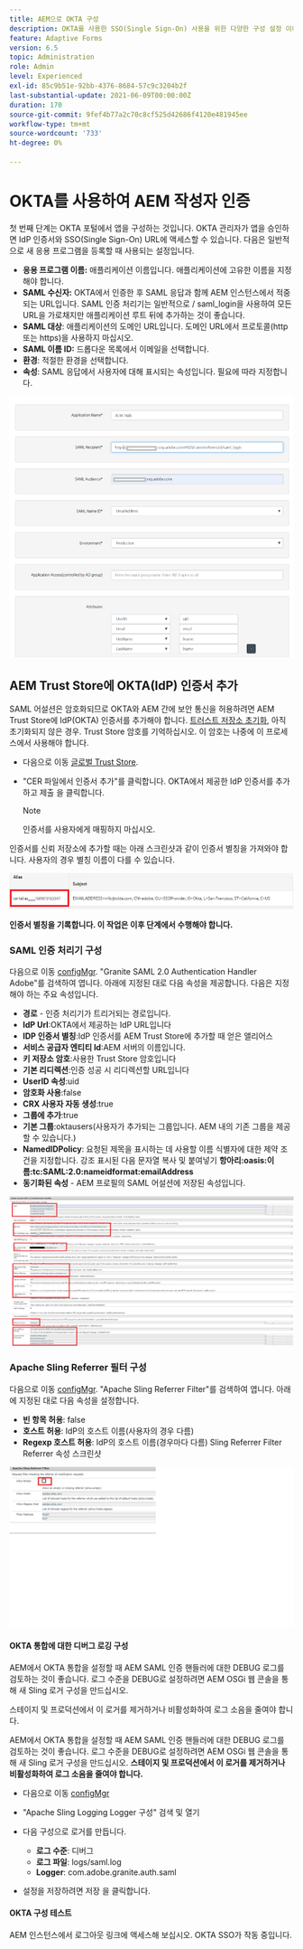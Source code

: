 ```yaml
---
title: AEM으로 OKTA 구성
description: OKTA를 사용한 SSO(Single Sign-On) 사용을 위한 다양한 구성 설정 이해
feature: Adaptive Forms
version: 6.5
topic: Administration
role: Admin
level: Experienced
exl-id: 85c9b51e-92bb-4376-8684-57c9c3204b2f
last-substantial-update: 2021-06-09T00:00:00Z
duration: 170
source-git-commit: 9fef4b77a2c70c8cf525d42686f4120e481945ee
workflow-type: tm+mt
source-wordcount: '733'
ht-degree: 0%

---
```


# OKTA를 사용하여 AEM 작성자 인증

첫 번째 단계는 OKTA 포털에서 앱을 구성하는 것입니다. OKTA 관리자가 앱을 승인하면 IdP 인증서와 SSO(Single Sign-On) URL에 액세스할 수 있습니다. 다음은 일반적으로 새 응용 프로그램을 등록할 때 사용되는 설정입니다.

* **응용 프로그램 이름:** 애플리케이션 이름입니다. 애플리케이션에 고유한 이름을 지정해야 합니다.
* **SAML 수신자:** OKTA에서 인증한 후 SAML 응답과 함께 AEM 인스턴스에서 적중되는 URL입니다. SAML 인증 처리기는 일반적으로 / saml_login을 사용하여 모든 URL을 가로채지만 애플리케이션 루트 뒤에 추가하는 것이 좋습니다.
* **SAML 대상**: 애플리케이션의 도메인 URL입니다. 도메인 URL에서 프로토콜(http 또는 https)을 사용하지 마십시오.
* **SAML 이름 ID:** 드롭다운 목록에서 이메일을 선택합니다.
* **환경**: 적절한 환경을 선택합니다.
* **속성**: SAML 응답에서 사용자에 대해 표시되는 속성입니다. 필요에 따라 지정합니다.


![okta-application](assets/okta-app-settings-blurred.PNG)


## AEM Trust Store에 OKTA(IdP) 인증서 추가

SAML 어설션은 암호화되므로 OKTA와 AEM 간에 보안 통신을 허용하려면 AEM Trust Store에 IdP(OKTA) 인증서를 추가해야 합니다.
[트러스트 저장소 초기화](http://localhost:4502/libs/granite/security/content/truststore.html), 아직 초기화되지 않은 경우.
Trust Store 암호를 기억하십시오. 이 암호는 나중에 이 프로세스에서 사용해야 합니다.

* 다음으로 이동 [글로벌 Trust Store](http://localhost:4502/libs/granite/security/content/truststore.html).
* &quot;CER 파일에서 인증서 추가&quot;를 클릭합니다. OKTA에서 제공한 IdP 인증서를 추가하고 제출 을 클릭합니다.

  >[!NOTE]
  >
  >인증서를 사용자에게 매핑하지 마십시오.

인증서를 신뢰 저장소에 추가할 때는 아래 스크린샷과 같이 인증서 별칭을 가져와야 합니다. 사용자의 경우 별칭 이름이 다를 수 있습니다.

![인증서 별칭](assets/cert-alias.PNG)

**인증서 별칭을 기록합니다. 이 작업은 이후 단계에서 수행해야 합니다.**

### SAML 인증 처리기 구성

다음으로 이동 [configMgr](http://localhost:4502/system/console/configMgr).
&quot;Granite SAML 2.0 Authentication Handler Adobe&quot;를 검색하여 엽니다.
아래에 지정된 대로 다음 속성을 제공합니다. 다음은 지정해야 하는 주요 속성입니다.

* **경로** - 인증 처리기가 트리거되는 경로입니다.
* **IdP Url**:OKTA에서 제공하는 IdP URL입니다
* **IDP 인증서 별칭**:IdP 인증서를 AEM Trust Store에 추가할 때 얻은 앨리어스
* **서비스 공급자 엔티티 Id**:AEM 서버의 이름입니다.
* **키 저장소 암호**:사용한 Trust Store 암호입니다
* **기본 리디렉션**:인증 성공 시 리디렉션할 URL입니다
* **UserID 속성**:uid
* **암호화 사용**:false
* **CRX 사용자 자동 생성**:true
* **그룹에 추가**:true
* **기본 그룹**:oktausers(사용자가 추가되는 그룹입니다. AEM 내의 기존 그룹을 제공할 수 있습니다.)
* **NamedIDPolicy**: 요청된 제목을 표시하는 데 사용할 이름 식별자에 대한 제약 조건을 지정합니다. 강조 표시된 다음 문자열 복사 및 붙여넣기 **항아리:oasis:이름:tc:SAML:2.0:nameidformat:emailAddress**
* **동기화된 속성** - AEM 프로필의 SAML 어설션에 저장된 속성입니다.

![saml-authentication-handler](assets/saml-authentication-settings-blurred.PNG)

### Apache Sling Referrer 필터 구성

다음으로 이동 [configMgr](http://localhost:4502/system/console/configMgr).
&quot;Apache Sling Referrer Filter&quot;를 검색하여 엽니다. 아래에 지정된 대로 다음 속성을 설정합니다.

* **빈 항목 허용**: false
* **호스트 허용**: IdP의 호스트 이름(사용자의 경우 다름)
* **Regexp 호스트 허용**: IdP의 호스트 이름(경우마다 다름) Sling Referrer Filter Referrer 속성 스크린샷

![referrer-filter](assets/okta-referrer.png)

#### OKTA 통합에 대한 디버그 로깅 구성

AEM에서 OKTA 통합을 설정할 때 AEM SAML 인증 핸들러에 대한 DEBUG 로그를 검토하는 것이 좋습니다. 로그 수준을 DEBUG로 설정하려면 AEM OSGi 웹 콘솔을 통해 새 Sling 로거 구성을 만드십시오.

스테이지 및 프로덕션에서 이 로거를 제거하거나 비활성화하여 로그 소음을 줄여야 합니다.

AEM에서 OKTA 통합을 설정할 때 AEM SAML 인증 핸들러에 대한 DEBUG 로그를 검토하는 것이 좋습니다. 로그 수준을 DEBUG로 설정하려면 AEM OSGi 웹 콘솔을 통해 새 Sling 로거 구성을 만드십시오.
**스테이지 및 프로덕션에서 이 로거를 제거하거나 비활성화하여 로그 소음을 줄여야 합니다.**
* 다음으로 이동 [configMgr](http://localhost:4502/system/console/configMgr)

* &quot;Apache Sling Logging Logger 구성&quot; 검색 및 열기
* 다음 구성으로 로거를 만듭니다.
   * **로그 수준**: 디버그
   * **로그 파일**: logs/saml.log
   * **Logger**: com.adobe.granite.auth.saml
* 설정을 저장하려면 저장 을 클릭합니다.

#### OKTA 구성 테스트

AEM 인스턴스에서 로그아웃 링크에 액세스해 보십시오. OKTA SSO가 작동 중입니다.
